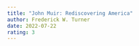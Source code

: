 ```yaml
---
title: "John Muir: Rediscovering America"
author: Frederick W. Turner
date: 2022-07-22
rating: 3
---
```

